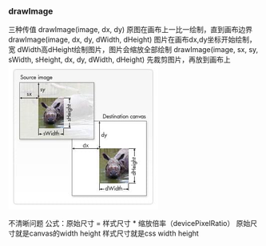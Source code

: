 
### drawImage
三种传值
drawImage(image, dx, dy)
原图在画布上一比一绘制，直到画布边界
drawImage(image, dx, dy, dWidth, dHeight)
图片在画布dx,dy坐标开始绘制，宽 dWidth高dHeight绘制图片，图片会缩放全部绘制
drawImage(image, sx, sy, sWidth, sHeight, dx, dy, dWidth, dHeight)
先裁剪图片，再放到画布上
![](https://raw.githubusercontent.com/xxxsjan/pic-bed/main/202305151245768.jpeg)

不清晰问题
公式：原始尺寸 = 样式尺寸 * 缩放倍率（devicePixelRatio）
原始尺寸就是canvas的width height
样式尺寸就是css width height
